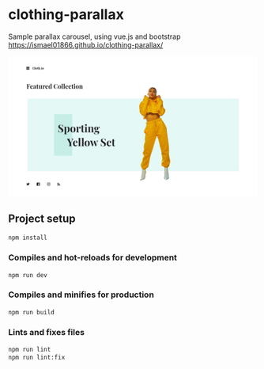# clothing-parallax
Sample parallax carousel, using vue.js and bootstrap <br/>
https://ismael01866.github.io/clothing-parallax/

![Screenshot](screenshot.jpg)

## Project setup
```
npm install
```

### Compiles and hot-reloads for development
```
npm run dev
```

### Compiles and minifies for production
```
npm run build
```

### Lints and fixes files
```
npm run lint
npm run lint:fix
```
